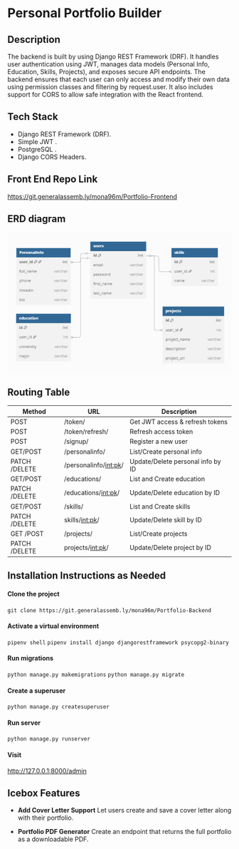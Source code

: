 # Personal Portfolio Builder


## Description

The backend is built by using Django REST Framework (DRF). It handles user authentication using JWT, manages data models (Personal Info, Education, Skills, Projects), and exposes secure API endpoints. The backend ensures that each user can only access and modify their own data using permission classes and filtering by request.user. It also includes support for CORS to allow safe integration with the React frontend.


## Tech Stack

- Django REST Framework (DRF).
- Simple JWT .
- PostgreSQL .
- Django CORS Headers.



## Front End Repo Link

https://git.generalassemb.ly/mona96m/Portfolio-Frontend


## ERD diagram

![alt text](./portfolio_project/assets/final.png)

## Routing Table

| Method        | URL                       | Description                      |
|---------------|---------------------------|----------------------------------|
| POST          | /token/                   | Get JWT access & refresh tokens  |
| POST          | /token/refresh/           | Refresh access token             |
| POST          | /signup/                  | Register a new user              |
| GET/POST      | /personalinfo/            | List/Create personal info        |
| PATCH /DELETE | /personalinfo/<int:pk>/   | Update/Delete personal info by ID|
| GET/POST      | /educations/              | List and Create education        |
| PATCH /DELETE | /educations/<int:pk>/     | Update/Delete education by ID    |
| GET/POST      | /skills/                  | List and Create skills           |
| PATCH /DELETE | skills/<int:pk>/          | Update/Delete skill by ID        |
| GET /POST     | /projects/                | List/Create projects             |
| PATCH /DELETE | projects/<int:pk>/        | Update/Delete project by ID      |



## Installation Instructions as Needed

#### Clone the project
```git clone https://git.generalassemb.ly/mona96m/Portfolio-Backend```
#### Activate a virtual environment
```pipenv shell```
```pipenv install django djangorestframework psycopg2-binary```
#### Run migrations
```python manage.py makemigrations```
```python manage.py migrate```   
####  Create a superuser
```python manage.py createsuperuser```
#### Run server
```python manage.py runserver```    
#### Visit 
http://127.0.0.1:8000/admin


## Icebox Features

- **Add Cover Letter Support**
Let users create and save a cover letter along with their portfolio.

- **Portfolio PDF Generator**
Create an endpoint that returns the full portfolio as a downloadable PDF.




